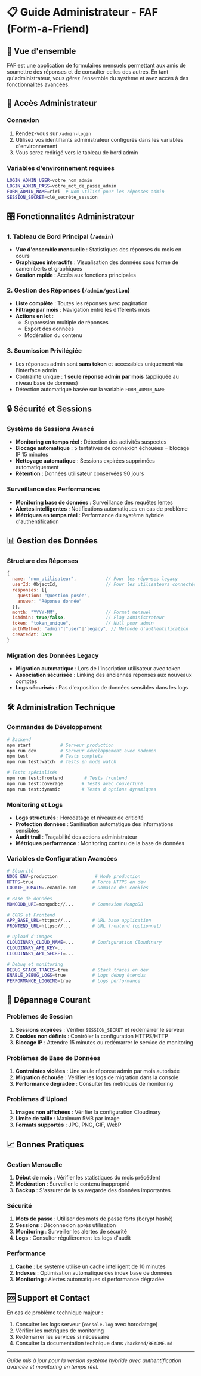 # 📋 Guide Administrateur - FAF (Form-a-Friend)

## 🚀 Vue d'ensemble

FAF est une application de formulaires mensuels permettant aux amis de soumettre des réponses et de consulter celles des autres. En tant qu'administrateur, vous gérez l'ensemble du système et avez accès à des fonctionnalités avancées.

## 🔑 Accès Administrateur

### Connexion
1. Rendez-vous sur `/admin-login`
2. Utilisez vos identifiants administrateur configurés dans les variables d'environnement
3. Vous serez redirigé vers le tableau de bord admin

### Variables d'environnement requises
```bash
LOGIN_ADMIN_USER=votre_nom_admin
LOGIN_ADMIN_PASS=votre_mot_de_passe_admin
FORM_ADMIN_NAME=riri  # Nom utilisé pour les réponses admin
SESSION_SECRET=clé_secrète_session
```

## 🎛️ Fonctionnalités Administrateur

### 1. Tableau de Bord Principal (`/admin`)
- **Vue d'ensemble mensuelle** : Statistiques des réponses du mois en cours
- **Graphiques interactifs** : Visualisation des données sous forme de camemberts et graphiques
- **Gestion rapide** : Accès aux fonctions principales

### 2. Gestion des Réponses (`/admin/gestion`)
- **Liste complète** : Toutes les réponses avec pagination
- **Filtrage par mois** : Navigation entre les différents mois
- **Actions en lot** :
  - Suppression multiple de réponses
  - Export des données
  - Modération du contenu

### 3. Soumission Privilégiée
- Les réponses admin sont **sans token** et accessibles uniquement via l'interface admin
- Contrainte unique : **1 seule réponse admin par mois** (appliquée au niveau base de données)
- Détection automatique basée sur la variable `FORM_ADMIN_NAME`

## 🔒 Sécurité et Sessions

### Système de Sessions Avancé
- **Monitoring en temps réel** : Détection des activités suspectes
- **Blocage automatique** : 5 tentatives de connexion échouées = blocage IP 15 minutes
- **Nettoyage automatique** : Sessions expirées supprimées automatiquement
- **Rétention** : Données utilisateur conservées 90 jours

### Surveillance des Performances
- **Monitoring base de données** : Surveillance des requêtes lentes
- **Alertes intelligentes** : Notifications automatiques en cas de problème
- **Métriques en temps réel** : Performance du système hybride d'authentification

## 📊 Gestion des Données

### Structure des Réponses
```javascript
{
  name: "nom_utilisateur",           // Pour les réponses legacy
  userId: ObjectId,                  // Pour les utilisateurs connectés
  responses: [{
    question: "Question posée",
    answer: "Réponse donnée"
  }],
  month: "YYYY-MM",                  // Format mensuel
  isAdmin: true/false,               // Flag administrateur
  token: "token_unique",             // Null pour admin
  authMethod: "admin"|"user"|"legacy", // Méthode d'authentification
  createdAt: Date
}
```

### Migration des Données Legacy
- **Migration automatique** : Lors de l'inscription utilisateur avec token
- **Association sécurisée** : Linking des anciennes réponses aux nouveaux comptes
- **Logs sécurisés** : Pas d'exposition de données sensibles dans les logs

## 🛠️ Administration Technique

### Commandes de Développement
```bash
# Backend
npm start           # Serveur production
npm run dev         # Serveur développement avec nodemon
npm test            # Tests complets
npm run test:watch  # Tests en mode watch

# Tests spécialisés
npm run test:frontend        # Tests frontend
npm run test:coverage       # Tests avec couverture
npm run test:dynamic        # Tests d'options dynamiques
```

### Monitoring et Logs
- **Logs structurés** : Horodatage et niveaux de criticité
- **Protection données** : Sanitisation automatique des informations sensibles
- **Audit trail** : Traçabilité des actions administrateur
- **Métriques performance** : Monitoring continu de la base de données

### Variables de Configuration Avancées
```bash
# Sécurité
NODE_ENV=production              # Mode production
HTTPS=true                      # Force HTTPS en dev
COOKIE_DOMAIN=.example.com      # Domaine des cookies

# Base de données
MONGODB_URI=mongodb://...       # Connexion MongoDB

# CORS et Frontend
APP_BASE_URL=https://...        # URL base application
FRONTEND_URL=https://...        # URL frontend (optionnel)

# Upload d'images
CLOUDINARY_CLOUD_NAME=...       # Configuration Cloudinary
CLOUDINARY_API_KEY=...
CLOUDINARY_API_SECRET=...

# Debug et monitoring
DEBUG_STACK_TRACES=true         # Stack traces en dev
ENABLE_DEBUG_LOGS=true          # Logs debug étendus
PERFORMANCE_LOGGING=true        # Logs performance
```

## 🔧 Dépannage Courant

### Problèmes de Session
1. **Sessions expirées** : Vérifier `SESSION_SECRET` et redémarrer le serveur
2. **Cookies non définis** : Contrôler la configuration HTTPS/HTTP
3. **Blocage IP** : Attendre 15 minutes ou redémarrer le service de monitoring

### Problèmes de Base de Données
1. **Contraintes violées** : Une seule réponse admin par mois autorisée
2. **Migration échouée** : Vérifier les logs de migration dans la console
3. **Performance dégradée** : Consulter les métriques de monitoring

### Problèmes d'Upload
1. **Images non affichées** : Vérifier la configuration Cloudinary
2. **Limite de taille** : Maximum 5MB par image
3. **Formats supportés** : JPG, PNG, GIF, WebP

## 📈 Bonnes Pratiques

### Gestion Mensuelle
1. **Début de mois** : Vérifier les statistiques du mois précédent
2. **Modération** : Surveiller le contenu inapproprié
3. **Backup** : S'assurer de la sauvegarde des données importantes

### Sécurité
1. **Mots de passe** : Utiliser des mots de passe forts (bcrypt hashé)
2. **Sessions** : Déconnexion après utilisation
3. **Monitoring** : Surveiller les alertes de sécurité
4. **Logs** : Consulter régulièrement les logs d'audit

### Performance
1. **Cache** : Le système utilise un cache intelligent de 10 minutes
2. **Indexes** : Optimisation automatique des index base de données
3. **Monitoring** : Alertes automatiques si performance dégradée

## 🆘 Support et Contact

En cas de problème technique majeur :
1. Consulter les logs serveur (`console.log` avec horodatage)
2. Vérifier les métriques de monitoring
3. Redémarrer les services si nécessaire
4. Consulter la documentation technique dans `/backend/README.md`

---

*Guide mis à jour pour la version système hybride avec authentification avancée et monitoring en temps réel.*